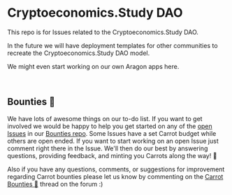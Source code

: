 # Cryptoeconomics.Study DAO

This repo is for Issues related to the Cryptoeconomics.Study DAO.

In the future we will have deployment templates for other communities to recreate the Cryptoeconomics.Study DAO model.

We might even start working on our own Aragon apps here.

<br />

## Bounties 🥕

We have lots of awesome things on our to-do list. If you want to get involved we would be happy to help you get started on any of the [open Issues](https://github.com/cryptoeconomics-study-dao/bounties/issues) in our [Bounties repo](https://github.com/cryptoeconomics-study-dao/bounties). Some Issues have a set Carrot budget while others are open ended. If you want to start working on an open Issue just comment right there in the Issue. We'll then do our best by answering questions, providing feedback, and minting you Carrots along the way!  🥕

Also if you have any questions, comments, or suggestions for improvement regarding Carrot bounties please let us know by commenting on the [Carrot Bounties 🥕](https://forum.cryptoeconomics.study/t/open-carrot-bounties/523) thread on the forum :)

<br />
